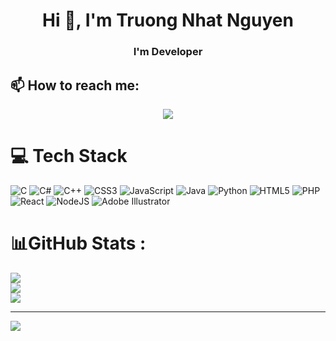 <h1 align="center">Hi 👋, I'm Truong Nhat Nguyen</h1>
<h3 align="center">I'm Developer</h3>

## 📫 How to reach me:

<p align="center">
  <a href="https://www.facebook.com/NNguyen2805" alt="Facebook">
    <img src="https://img.icons8.com/fluent/48/000000/facebook-new.png" target="_blank" />
  </a> 
</p>

# 💻 Tech Stack
![C](https://img.shields.io/badge/c-%2300599C.svg?style=for-the-badge&logo=c&logoColor=white) ![C#](https://img.shields.io/badge/c%23-%23239120.svg?style=for-the-badge&logo=c-sharp&logoColor=white) ![C++](https://img.shields.io/badge/c++-%2300599C.svg?style=for-the-badge&logo=c%2B%2B&logoColor=white) ![CSS3](https://img.shields.io/badge/css3-%231572B6.svg?style=for-the-badge&logo=css3&logoColor=white) ![JavaScript](https://img.shields.io/badge/javascript-%23323330.svg?style=for-the-badge&logo=javascript&logoColor=%23F7DF1E) ![Java](https://img.shields.io/badge/java-%23ED8B00.svg?style=for-the-badge&logo=java&logoColor=white) ![Python](https://img.shields.io/badge/python-3670A0?style=for-the-badge&logo=python&logoColor=ffdd54) ![HTML5](https://img.shields.io/badge/html5-%23E34F26.svg?style=for-the-badge&logo=html5&logoColor=white) ![PHP](https://img.shields.io/badge/php-%23777BB4.svg?style=for-the-badge&logo=php&logoColor=white) ![React](https://img.shields.io/badge/react-%2320232a.svg?style=for-the-badge&logo=react&logoColor=%2361DAFB) ![NodeJS](https://img.shields.io/badge/node.js-6DA55F?style=for-the-badge&logo=node.js&logoColor=white) ![Adobe Illustrator](https://img.shields.io/badge/adobeillustrator-%23FF9A00.svg?style=for-the-badge&logo=adobeillustrator&logoColor=white)
# 📊GitHub Stats :
![](https://github-readme-stats.vercel.app/api?username=NhatNguyen2805&theme=react&hide_border=true&include_all_commits=false&count_private=false)<br/>
![](https://github-readme-streak-stats.herokuapp.com/?user=NhatNguyen2805&theme=react&hide_border=true)<br/>
![](https://github-readme-stats.vercel.app/api/top-langs/?username=NhatNguyen2805&theme=react&hide_border=true&include_all_commits=false&count_private=false&layout=compact)


---
[![](https://visitcount.itsvg.in/api?id=NhatNguyen2805&icon=0&color=0)](https://visitcount.itsvg.in)
